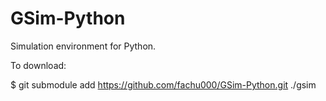 # GSim-Python
Simulation environment for Python.


To download:

$ git submodule add https://github.com/fachu000/GSim-Python.git ./gsim
